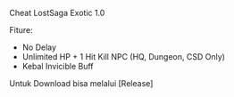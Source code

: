 Cheat LostSaga Exotic 1.0

Fiture:

* No Delay
* Unlimited HP + 1 Hit Kill NPC (HQ, Dungeon, CSD Only)
* Kebal Invicible Buff

Untuk Download bisa melalui [Release]
